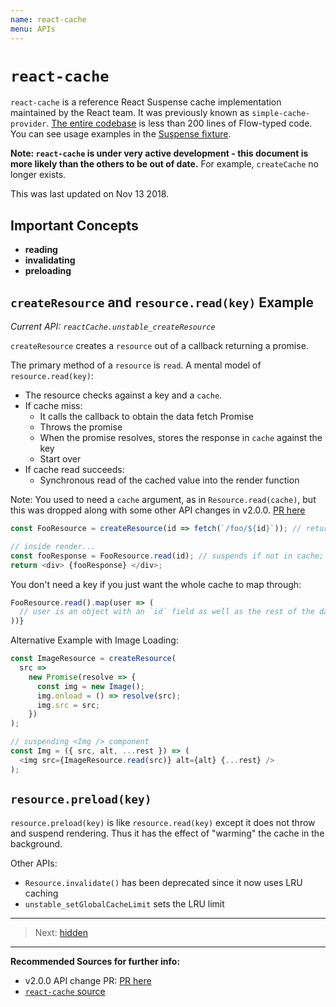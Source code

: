 ```yaml
---
name: react-cache
menu: APIs
---
```


# `react-cache`

`react-cache` is a reference React Suspense cache implementation maintained by the React team.
It was previously known as `simple-cache-provider`.
[The entire codebase](https://github.com/facebook/react/blob/16.8.6/packages/react-cache/src/ReactCache.js) is less than 200 lines of Flow-typed code. You can see usage examples in the [Suspense fixture](https://github.com/facebook/react/blob/v16.8.6/fixtures/unstable-async/suspense/src/components/UserPage.js).

**Note: `react-cache` is under very active development - this document is more likely than the others to be out of date.** For example, `createCache` no longer exists. 

This was last updated on Nov 13 2018.

## Important Concepts

- **reading**
- **invalidating**
- **preloading**

## `createResource` and `resource.read(key)` Example

_Current API: `reactCache.unstable_createResource`_

`createResource` creates a `resource` out of a callback returning a promise.

The primary method of a `resource` is `read`. A mental model of `resource.read(key)`:

- The resource checks against a key and a `cache`.
- If cache miss:
  - It calls the callback to obtain the data fetch Promise
  - Throws the promise
  - When the promise resolves, stores the response in `cache` against the key
  - Start over
- If cache read succeeds:
  - Synchronous read of the cached value into the render function

Note: You used to need a `cache` argument, as in `Resource.read(cache)`, but this was dropped along with some other API changes in v2.0.0. [PR here](https://github.com/facebook/react/pull/13337)

```js
const FooResource = createResource(id => fetch(`/foo/${id}`)); // return a promise, or async/await

// inside render...
const fooResponse = FooResource.read(id); // suspends if not in cache; renders if in cache
return <div> {fooResponse} </div>;
```

You don't need a key if you just want the whole cache to map through:

```js
FooResource.read().map(user => (
  // user is an object with an `id` field as well as the rest of the data
))}
```

Alternative Example with Image Loading:

```js
const ImageResource = createResource(
  src =>
    new Promise(resolve => {
      const img = new Image();
      img.onload = () => resolve(src);
      img.src = src;
    })
);

// suspending <Img /> component
const Img = ({ src, alt, ...rest }) => (
  <img src={ImageResource.read(src)} alt={alt} {...rest} />
);
```

## `resource.preload(key)`

`resource.preload(key)` is like `resource.read(key)` except it does not throw and suspend rendering.
Thus it has the effect of "warming" the cache in the background.


Other APIs:

- `Resource.invalidate()` has been deprecated since it now uses LRU caching
- `unstable_setGlobalCacheLimit` sets the LRU limit

---

> Next: [hidden](/apis/hidden.md)

---

**Recommended Sources for further info:**

- v2.0.0 API change PR: [PR here](https://github.com/facebook/react/pull/13337)
- [`react-cache` source](https://github.com/facebook/react/blob/16.8.6/packages/react-cache/src/ReactCache.js)
